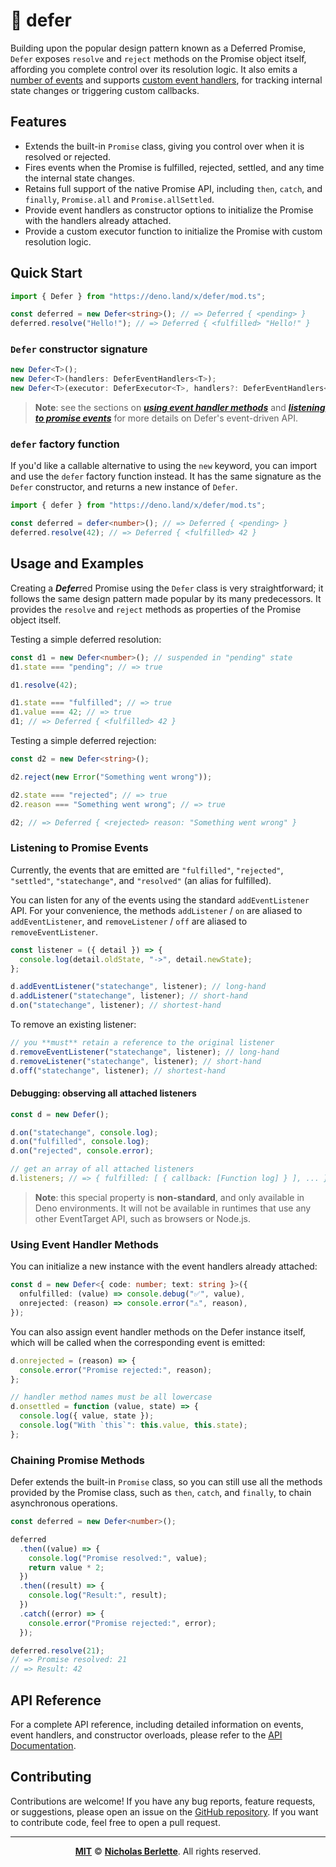 # 🦖 defer

Building upon the popular design pattern known as a Deferred Promise, `Defer`
exposes `resolve` and `reject` methods on the Promise object itself, affording
you complete control over its resolution logic. It also emits a
[number of events](#listening-to-promise-events) and supports
[custom event handlers](#using-event-handler-methods), for tracking internal
state changes or triggering custom callbacks.

## Features

- Extends the built-in `Promise` class, giving you control over when it is
  resolved or rejected.
- Fires events when the Promise is fulfilled, rejected, settled, and any time
  the internal state changes.
- Retains full support of the native Promise API, including `then`, `catch`, and
  `finally`, `Promise.all` and `Promise.allSettled`.
- Provide event handlers as constructor options to initialize the Promise with
  the handlers already attached.
- Provide a custom executor function to initialize the Promise with custom
  resolution logic.

## Quick Start

```ts
import { Defer } from "https://deno.land/x/defer/mod.ts";

const deferred = new Defer<string>(); // => Deferred { <pending> }
deferred.resolve("Hello!"); // => Deferred { <fulfilled> "Hello!" }
```

### `Defer` constructor signature

```ts
new Defer<T>();
new Defer<T>(handlers: DeferEventHandlers<T>);
new Defer<T>(executor: DeferExecutor<T>, handlers?: DeferEventHandlers<T>);
```

> **Note**: see the sections on
> [**_using event handler methods_**](#using-event-handler-methods) and
> [**_listening to promise events_**](#listening-to-promise-events) for more
> details on Defer's event-driven API.

### `defer` factory function

If you'd like a callable alternative to using the `new` keyword, you can import
and use the `defer` factory function instead. It has the same signature as the
`Defer` constructor, and returns a new instance of `Defer`.

```ts
import { defer } from "https://deno.land/x/defer/mod.ts";

const deferred = defer<number>(); // => Deferred { <pending> }
deferred.resolve(42); // => Deferred { <fulfilled> 42 }
```

## Usage and Examples

Creating a <b><em>Defer</em></b>red Promise using the `Defer` class is very
straightforward; it follows the same design pattern made popular by its many
predecessors. It provides the `resolve` and `reject` methods as properties of
the Promise object itself.

Testing a simple deferred resolution:

```ts
const d1 = new Defer<number>(); // suspended in "pending" state
d1.state === "pending"; // => true

d1.resolve(42);

d1.state === "fulfilled"; // => true
d1.value === 42; // => true
d1; // => Deferred { <fulfilled> 42 }
```

Testing a simple deferred rejection:

```ts
const d2 = new Defer<string>();

d2.reject(new Error("Something went wrong"));

d2.state === "rejected"; // => true
d2.reason === "Something went wrong"; // => true

d2; // => Deferred { <rejected> reason: "Something went wrong" }
```

### Listening to Promise Events

Currently, the events that are emitted are `"fulfilled"`, `"rejected"`,
`"settled"`, `"statechange"`, and `"resolved"` (an alias for fulfilled).

You can listen for any of the events using the standard `addEventListener` API.
For your convenience, the methods `addListener` / `on` are aliased to
`addEventListener`, and `removeListener` / `off` are aliased to
`removeEventListener`.

```ts
const listener = ({ detail }) => {
  console.log(detail.oldState, "->", detail.newState);
};

d.addEventListener("statechange", listener); // long-hand
d.addListener("statechange", listener); // short-hand
d.on("statechange", listener); // shortest-hand
```

To remove an existing listener:

```ts
// you **must** retain a reference to the original listener
d.removeEventListener("statechange", listener); // long-hand
d.removeListener("statechange", listener); // short-hand
d.off("statechange", listener); // shortest-hand
```

#### Debugging: observing all attached listeners

```ts
const d = new Defer();

d.on("statechange", console.log);
d.on("fulfilled", console.log);
d.on("rejected", console.error);

// get an array of all attached listeners
d.listeners; // => { fulfilled: [ { callback: [Function log] } ], ... }
```

> **Note**: this special property is **non-standard**, and only available in
> Deno environments. It will not be available in runtimes that use any other
> EventTarget API, such as browsers or Node.js.

### Using Event Handler Methods

You can initialize a new instance with the event handlers already attached:

```ts
const d = new Defer<{ code: number; text: string }>({
  onfulfilled: (value) => console.debug("✅", value),
  onrejected: (reason) => console.error("⚠️", reason),
});
```

You can also assign event handler methods on the Defer instance itself, which
will be called when the corresponding event is emitted:

```ts
d.onrejected = (reason) => {
  console.error("Promise rejected:", reason);
};

// handler method names must be all lowercase 
d.onsettled = function (value, state) => {
  console.log({ value, state });
  console.log("With `this`": this.value, this.state);
};
```

### Chaining Promise Methods

Defer extends the built-in `Promise` class, so you can still use all the methods
provided by the Promise class, such as `then`, `catch`, and `finally`, to chain
asynchronous operations.

```ts
const deferred = new Defer<number>();

deferred
  .then((value) => {
    console.log("Promise resolved:", value);
    return value * 2;
  })
  .then((result) => {
    console.log("Result:", result);
  })
  .catch((error) => {
    console.error("Promise rejected:", error);
  });

deferred.resolve(21);
// => Promise resolved: 21
// => Result: 42
```

## API Reference

For a complete API reference, including detailed information on events, event
handlers, and constructor overloads, please refer to the
[API Documentation](https://deno.land/x/defer/mod.ts?doc).

## Contributing

Contributions are welcome! If you have any bug reports, feature requests, or
suggestions, please open an issue on the
[GitHub repository](https://github.com/nberlette/defer). If you want to
contribute code, feel free to open a pull request.

---

<div align="center">

[**MIT**][MIT] © [**Nicholas Berlette**][nberlette]. All rights reserved.

</div>

[MIT]: https://nick.mit-license.org "MIT (c) 2023 Nicholas Berlette. All rights reserved."
[nberlette]: https://github.com/nberlette "Nicholas Berlette's GitHub profile"
